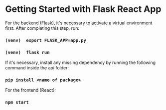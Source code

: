# Getting Started with Flask React App
For the backend (Flask), it's necessary to activate a virtual environment first. After completing this step, run:
### `(venv)  export FLASK_APP=app.py`
### `(venv)  flask run`

If it's necessary, install any missing dependency by running the following command inside the api folder:
### `pip install <name of package>`

For the frontend (React):
### `npm start`


